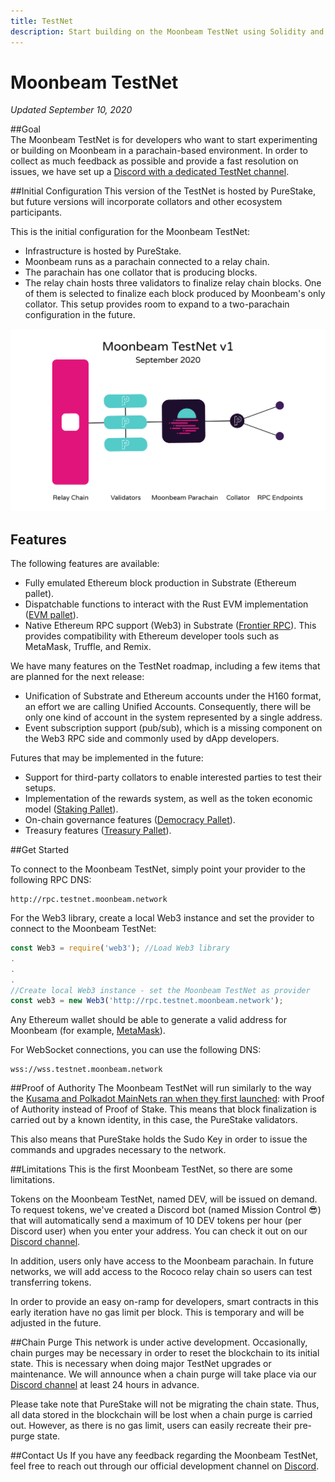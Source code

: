 ```yaml
---
title: TestNet
description: Start building on the Moonbeam TestNet using Solidity and your favorite Ethereum tools.
---
```

# Moonbeam TestNet  
*Updated September 10, 2020*

##Goal  
The Moonbeam TestNet is for developers who want to start experimenting or building on Moonbeam in a parachain-based environment. In order to collect as much feedback as possible and provide a fast resolution on issues, we have set up a [Discord with a dedicated TestNet channel](https://discord.gg/nWbtA9x).

##Initial Configuration
This version of the TestNet is hosted by PureStake, but future versions will incorporate collators and other ecosystem participants.  

This is the initial configuration for the Moonbeam TestNet:  
-  Infrastructure is hosted by PureStake.
-  Moonbeam runs as a parachain connected to a relay chain.
-  The parachain has one collator that is producing blocks.
-  The relay chain hosts three validators to finalize relay chain blocks. One of them is selected to finalize each block produced by Moonbeam's only collator. This setup provides room to expand to a two-parachain configuration in the future.

![TestNet Diagram](/images/networks/Moonbeam-TestNet-1.png)

## Features  

The following features are available:  
- Fully emulated Ethereum block production in Substrate (Ethereum pallet).
- Dispatchable functions to interact with the Rust EVM implementation ([EVM pallet](https://github.com/paritytech/substrate/tree/master/frame/evm)).
- Native Ethereum RPC support (Web3) in Substrate ([Frontier RPC](https://github.com/paritytech/frontier)). This provides compatibility with Ethereum developer tools such as MetaMask, Truffle, and Remix.

We have many features on the TestNet roadmap, including a few items that are planned for the next release:

- Unification of Substrate and Ethereum accounts under the H160 format, an effort we are calling Unified Accounts. Consequently, there will be only one kind of account in the system represented by a single address.
- Event subscription support (pub/sub), which is a missing component on the Web3 RPC side and commonly used by dApp developers.

Futures that may be implemented in the future:

- Support for third-party collators to enable interested parties to test their setups.
- Implementation of the rewards system, as well as the token economic model ([Staking Pallet](https://wiki.polkadot.network/docs/en/learn-staking)).
- On-chain governance features ([Democracy Pallet](https://github.com/paritytech/substrate/tree/HEAD/frame/democracy)).
- Treasury features ([Treasury Pallet](https://github.com/paritytech/substrate/tree/master/frame/treasury)).

##Get Started

To connect to the Moonbeam TestNet, simply point your provider to the following RPC DNS:

```
http://rpc.testnet.moonbeam.network
```

For the Web3 library, create a local Web3 instance and set the provider to connect to the Moonbeam TestNet:

```js
const Web3 = require('web3'); //Load Web3 library
.
.
.
//Create local Web3 instance - set the Moonbeam TestNet as provider
const web3 = new Web3('http://rpc.testnet.moonbeam.network'); 
```
Any Ethereum wallet should be able to generate a valid address for Moonbeam (for example, [MetaMask](https://metamask.io/)).

For WebSocket connections, you can use the following DNS:

```
wss://wss.testnet.moonbeam.network
```

##Proof of Authority
The Moonbeam TestNet will run similarly to the way the [Kusama and Polkadot MainNets ran when they first launched](https://wiki.polkadot.network/docs/en/learn-launch#the-poa-launch): with Proof of Authority instead of Proof of Stake. This means that block finalization is carried out by a known identity, in this case, the PureStake validators.

This also means that PureStake holds the Sudo Key in order to issue the commands and upgrades necessary to the network.

##Limitations
This is the first Moonbeam TestNet, so there are some limitations.

Tokens on the Moonbeam TestNet, named DEV, will be issued on demand. To request tokens, we've created a Discord bot (named Mission Control :sunglasses:) that will automatically send a maximum of 10 DEV tokens per hour (per Discord user) when you enter your address. You can check it out on our [Discord channel](https://discord.gg/nWbtA9x).

In addition, users only have access to the Moonbeam parachain. In future networks, we will add access to the Rococo relay chain so users can test transferring tokens.

In order to provide an easy on-ramp for developers, smart contracts in this early iteration have no gas limit per block. This is temporary and will be adjusted in the future.

##Chain Purge
This network is under active development. Occasionally, chain purges may be necessary in order to reset the blockchain to its initial state. This is necessary when doing major TestNet upgrades or maintenance. We will announce when a chain purge will take place via our [Discord channel](https://discord.gg/3rgpMmX) at least 24 hours in advance.

Please take note that PureStake will not be migrating the chain state. Thus, all data stored in the blockchain will be lost when a chain purge is carried out. However, as there is no gas limit, users can easily recreate their pre-purge state.

##Contact Us
If you have any feedback regarding the Moonbeam TestNet, feel free to reach out through our official development channel on [Discord](https://discord.gg/3rgpMmX).
